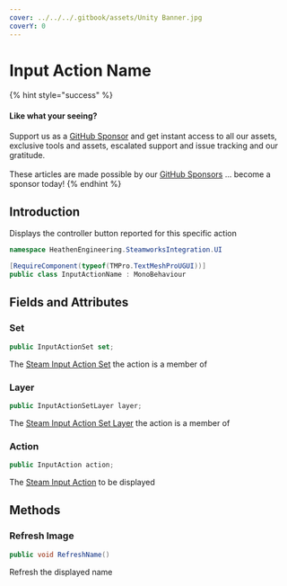 ```yaml
---
cover: ../../../.gitbook/assets/Unity Banner.jpg
coverY: 0
---
```


# Input Action Name

{% hint style="success" %}
#### Like what your seeing?

Support us as a [GitHub Sponsor](../../../become-a-sponsor/) and get instant access to all our assets, exclusive tools and assets, escalated support and issue tracking and our gratitude.\
\
These articles are made possible by our [GitHub Sponsors](../../../become-a-sponsor/) ... become a sponsor today!
{% endhint %}

## Introduction

Displays the controller button reported for this specific action

```csharp
namespace HeathenEngineering.SteamworksIntegration.UI
```

```csharp
[RequireComponent(typeof(TMPro.TextMeshProUGUI))]
public class InputActionName : MonoBehaviour
```

## Fields and Attributes

### Set

```csharp
public InputActionSet set;
```

The [Steam Input Action Set](../classes-and-structs/input-action-set.md) the action is a member of

### Layer

```csharp
public InputActionSetLayer layer;
```

The [Steam Input Action Set Layer](../classes-and-structs/input-action-set-layer.md) the action is a member of

### Action

```csharp
public InputAction action;
```

The [Steam Input Action](../classes-and-structs/input-action.md) to be displayed

## Methods

### Refresh Image

```csharp
public void RefreshName()
```

Refresh the displayed name
